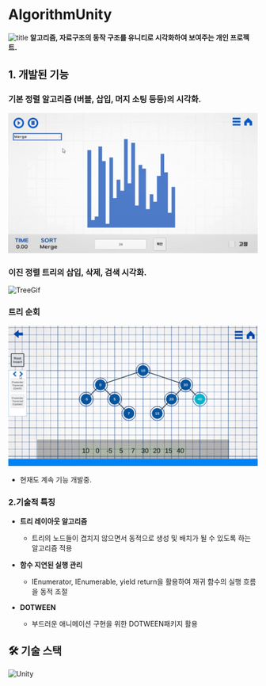 # AlgorithmUnity
![title](https://github.com/user-attachments/assets/5d15dbeb-b6f0-48e6-8170-78bbbe320835)
**알고리즘, 자료구조의 동작 구조를 유니티로 시각화하여 보여주는 개인 프로젝트.**


## 1. 개발된 기능
### 기본 정렬 알고리즘 (버블, 삽입, 머지 소팅 등등)의 시각화.
![Sortgif](readmeImg/MergeSort.gif)


### 이진 정렬 트리의 삽입, 삭제, 검색 시각화.
![TreeGif](readmeImg/BinaryTreeAdd.gif)


### 트리 순회
![TreeGif](readmeImg/inorder.gif)


- 현재도 계속 기능 개발중.

### 2.기술적 특징
- **트리 레이아웃 알고리즘**
  - 트리의 노드들이 겹치지 않으면서 동적으로 생성 및 배치가 될 수 있도록 하는 알고리즘 적용

  
- **함수 지연된 실행 관리**
  - IEnumerator, IEnumerable, yield return을 활용하여 재귀 함수의 실행 흐름을 동적 조절


- **DOTWEEN** 
  - 부드러운 애니메이션 구현을 위한 DOTWEEN패키지 활용

## 🛠️ 기술 스택
![Unity](https://img.shields.io/badge/Unity-000000?style=for-the-badge&logo=unity&logoColor=white) 






